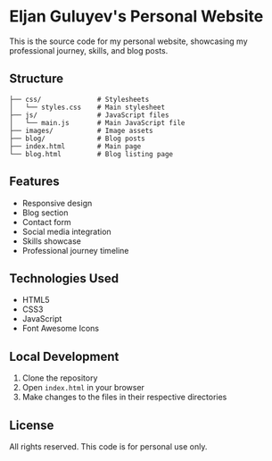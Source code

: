 # Eljan Guluyev's Personal Website

This is the source code for my personal website, showcasing my professional journey, skills, and blog posts.

## Structure

```
├── css/              # Stylesheets
│   └── styles.css    # Main stylesheet
├── js/               # JavaScript files
│   └── main.js       # Main JavaScript file
├── images/           # Image assets
├── blog/             # Blog posts
├── index.html        # Main page
└── blog.html         # Blog listing page
```

## Features

- Responsive design
- Blog section
- Contact form
- Social media integration
- Skills showcase
- Professional journey timeline

## Technologies Used

- HTML5
- CSS3
- JavaScript
- Font Awesome Icons

## Local Development

1. Clone the repository
2. Open `index.html` in your browser
3. Make changes to the files in their respective directories

## License

All rights reserved. This code is for personal use only. 